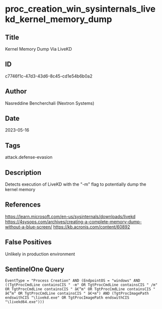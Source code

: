 # proc_creation_win_sysinternals_livekd_kernel_memory_dump

## Title
Kernel Memory Dump Via LiveKD

## ID
c7746f1c-47d3-43d6-8c45-cd1e54b6b0a2

## Author
Nasreddine Bencherchali (Nextron Systems)

## Date
2023-05-16

## Tags
attack.defense-evasion

## Description
Detects execution of LiveKD with the "-m" flag to potentially dump the kernel memory

## References
https://learn.microsoft.com/en-us/sysinternals/downloads/livekd
https://4sysops.com/archives/creating-a-complete-memory-dump-without-a-blue-screen/
https://kb.acronis.com/content/60892

## False Positives
Unlikely in production environment

## SentinelOne Query
```
EventType = "Process Creation" AND (EndpointOS = "windows" AND ((TgtProcCmdLine containsCIS " -m" OR TgtProcCmdLine containsCIS " /m" OR TgtProcCmdLine containsCIS " â€“m" OR TgtProcCmdLine containsCIS " â€”m" OR TgtProcCmdLine containsCIS " â€•m") AND (TgtProcImagePath endswithCIS "\livekd.exe" OR TgtProcImagePath endswithCIS "\livekd64.exe")))

```